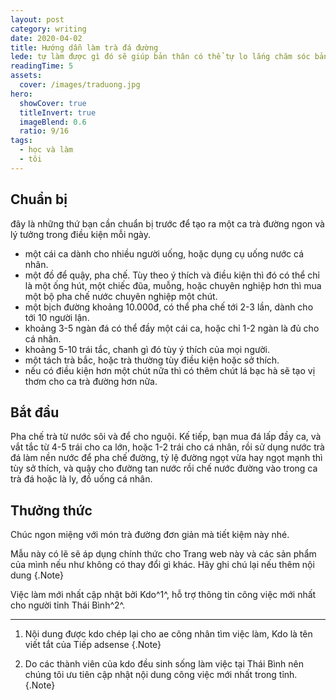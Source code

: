 ```yaml
---
layout: post
category: writing
date: 2020-04-02
title: Hướng dẫn làm trà đá đường
lede: tự làm được gì đó sẽ giúp bản thân có thể tự lo lắng chăm sóc bản thân tốt hơn.
readingTime: 5
assets:
  cover: /images/traduong.jpg
hero:
  showCover: true
  titleInvert: true
  imageBlend: 0.6
  ratio: 9/16
tags:
  - học và làm
  - tôi
---
```


## Chuẩn bị

đây là những thứ bạn cần chuẩn bị trước để tạo ra một ca trà đường ngon và lý tưởng trong điều kiện mỗi ngày.

<Media ratio="844/1500" image="/images/traduong.jpg"/>

- một cái ca dành cho nhiều người uống, hoặc dụng cụ uống nước cá nhân.
- một đồ để quậy, pha chế. Tùy theo ý thích và điều kiện thì đó có thể chỉ là một ống hút, một chiếc đũa, muỗng, hoặc chuyên nghiệp hơn thì mua một bộ pha chế nước chuyên nghiệp một chút.
- một bịch đường khoảng 10.000đ, có thể pha chế tới 2-3 lần, dành cho tới 10 người lận.
- khoảng 3-5 ngàn đá có thể đầy một cái ca, hoặc chỉ 1-2 ngàn là đủ cho cá nhân.
- khoảng 5-10 trái tắc, chanh gì đó tùy ý thích của mọi người.
- một tách trà bắc, hoặc trà thường tùy điều kiện hoặc sở thích.
- nếu có điều kiện hơn một chút nữa thì có thêm chút lá bạc hà sẽ tạo vị thơm cho ca trà đường hơn nữa.

## Bắt đầu

Pha chế trà từ nước sôi và để cho nguội.
Kế tiếp, bạn mua đá lấp đầy ca, và vắt tắc từ 4-5 trái cho ca lớn, hoặc 1-2 trái cho cá nhân, rồi sử dụng nước trà đá làm nền nước để pha chế đường, tỷ lệ đường ngọt vừa hay ngọt mạnh thì tùy sở thích, và quậy cho đường tan nước rồi chế nước đường vào trong ca trà đá hoặc là ly, đồ uống cá nhân.

## Thưởng thức

Chúc ngon miệng với món trà đường đơn giản mà tiết kiệm này nhé.


Mẫu này có lẽ sẽ áp dụng chính thức cho Trang web này và các sản phẩm của mình nếu như không có thay đổi gì khác.
Hãy ghi chú lại nếu thêm nội dung {.Note}

Việc làm mới nhất cập nhật bởi Kdo^1^, hỗ trợ thông tin công việc mới nhất cho người tỉnh Thái Bình^2^.

---

1. Nội dung được kdo chép lại cho ae công nhân tìm việc làm, Kdo là tên viết tắt của Tiếp adsense {.Note}

2. Do các thành viên của kdo đều sinh sống làm việc tại Thái Bình nên chúng tôi ưu tiên cập nhật nội dung công việc mới nhất trong tỉnh. {.Note}

<script>
import Media from "../../src/components/Media";

export default {
  components: { Media }
}
</script>
